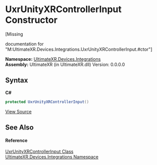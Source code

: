 # UxrUnityXRControllerInput Constructor 
 

\[Missing <summary> documentation for "M:UltimateXR.Devices.Integrations.UxrUnityXRControllerInput.#ctor"\]

**Namespace:**&nbsp;<a href="N_UltimateXR_Devices_Integrations">UltimateXR.Devices.Integrations</a><br />**Assembly:**&nbsp;UltimateXR (in UltimateXR.dll) Version: 0.0.0.0

## Syntax

**C#**<br />
``` C#
protected UxrUnityXRControllerInput()
```

<a href="UltimateXR/Scripts/Devices/Integrations/UxrUnityXRControllerInput.cs" rel="noopener noreferrer" title="View the source code">View Source</a><br />

## See Also


#### Reference
<a href="T_UltimateXR_Devices_Integrations_UxrUnityXRControllerInput">UxrUnityXRControllerInput Class</a><br /><a href="N_UltimateXR_Devices_Integrations">UltimateXR.Devices.Integrations Namespace</a><br />